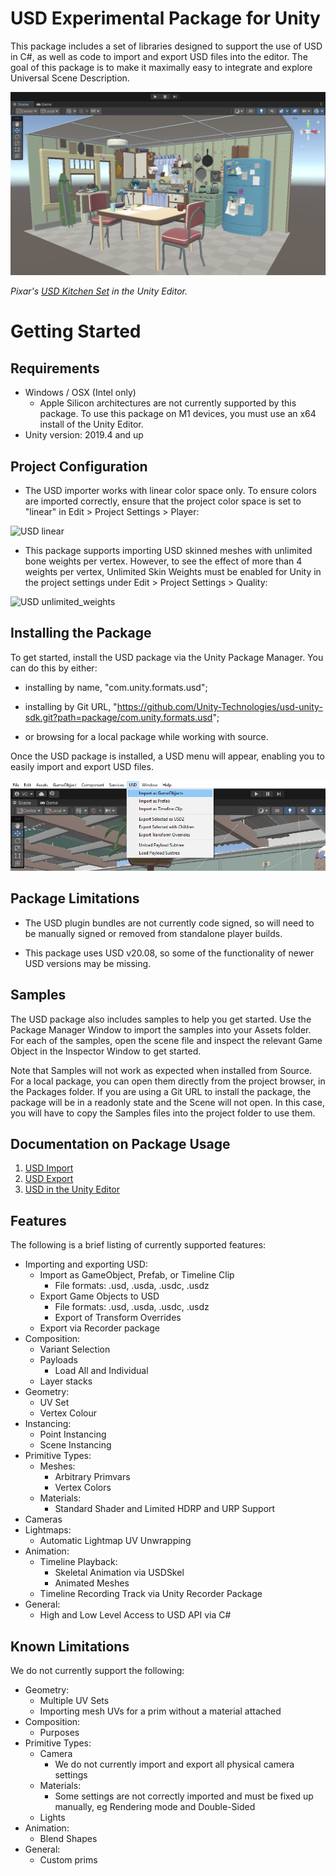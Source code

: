 # USD Experimental Package for Unity

This package includes a set of libraries designed to support the use of USD in C#, as well as code to import and export USD files into the editor. The goal of this package is to make it maximally easy to integrate and explore Universal Scene Description.

![Pixar's USD kitchen Set in the Unity Editor](Images/USD_header.png)

*Pixar's [USD Kitchen Set](https://openusd.org/release/dl_kitchen_set.html) in the Unity Editor.*

# Getting Started

## Requirements

* Windows / OSX (Intel only)
    * Apple Silicon architectures are not currently supported by this package. To use this package on M1 devices, you must use an x64 install of the Unity Editor.
* Unity version: 2019.4 and up

## Project Configuration

* The USD importer works with linear color space only. To ensure colors are imported correctly, ensure that the project color space is set to "linear" in Edit > Project Settings > Player:

![USD linear](Images/USD_linear.png)

* This package supports importing USD skinned meshes with unlimited bone weights per vertex. However, to see the effect of more than 4 weights per vertex, Unlimited Skin Weights must be enabled for Unity in the project settings under Edit > Project Settings > Quality:

![USD unlimited_weights](Images/USD_unlimited_weights.png)

## Installing the Package

To get started, install the USD package via the Unity Package Manager. You can do this by either:

* installing by name, "com.unity.formats.usd";

* installing by Git URL, "https://github.com/Unity-Technologies/usd-unity-sdk.git?path=package/com.unity.formats.usd";

* or browsing for a local package while working with source.

Once the USD package is installed, a USD menu will appear, enabling you to easily import and export USD files.

![USD menu](Images/USD_menu.png)

## Package Limitations

* The USD plugin bundles are not currently code signed, so will need to be manually signed or removed from standalone player builds.

* This package uses USD v20.08, so some of the functionality of newer USD versions may be missing.

## Samples

The USD package also includes samples to help you get started. Use the Package Manager Window to import the samples into your Assets folder. For each of the samples, open the scene file and inspect the relevant Game Object in the Inspector Window to get started.

Note that Samples will not work as expected when installed from Source. For a local package, you can open them directly from the project browser, in the Packages folder. If you are using a Git URL to install the package, the package will be in a readonly state and the Scene will not open. In this case, you will have to copy the Samples files into the project folder to use them.

## Documentation on Package Usage

1. [USD Import](USD%20Import.md)
2. [USD Export](USD%20Export.md)
3. [USD in the Unity Editor](USD-in-the-Editor.md)

## Features

The following is a brief listing of currently supported features:

* Importing and exporting USD:
    * Import as GameObject, Prefab, or Timeline Clip
        * File formats: .usd, .usda, .usdc, .usdz
    * Export Game Objects to USD
        * File formats: .usd, .usda, .usdc, .usdz
        * Export of Transform Overrides
    * Export via Recorder package
* Composition:
    * Variant Selection
    * Payloads
        * Load All and Individual
    * Layer stacks
* Geometry:
    * UV Set
    * Vertex Colour
* Instancing:
    * Point Instancing
    * Scene Instancing
* Primitive Types:
    * Meshes:
        * Arbitrary Primvars
        * Vertex Colors
    * Materials:
        * Standard Shader and Limited HDRP and URP Support
* Cameras
* Lightmaps:
    * Automatic Lightmap UV Unwrapping
* Animation:
    * Timeline Playback:
        * Skeletal Animation via USDSkel
        * Animated Meshes
    * Timeline Recording Track via Unity Recorder Package
* General:
    * High and Low Level Access to USD API via C#

## Known Limitations

We do not currently support the following:

* Geometry:
    * Multiple UV Sets
    * Importing mesh UVs for a prim without a material attached
* Composition:
    * Purposes
* Primitive Types:
    * Camera
        * We do not currently import and export all physical camera settings
    * Materials:
        * Some settings are not correctly imported and must be fixed up manually, eg Rendering mode and Double-Sided
    * Lights
* Animation:
    * Blend Shapes
* General:
    * Custom prims
